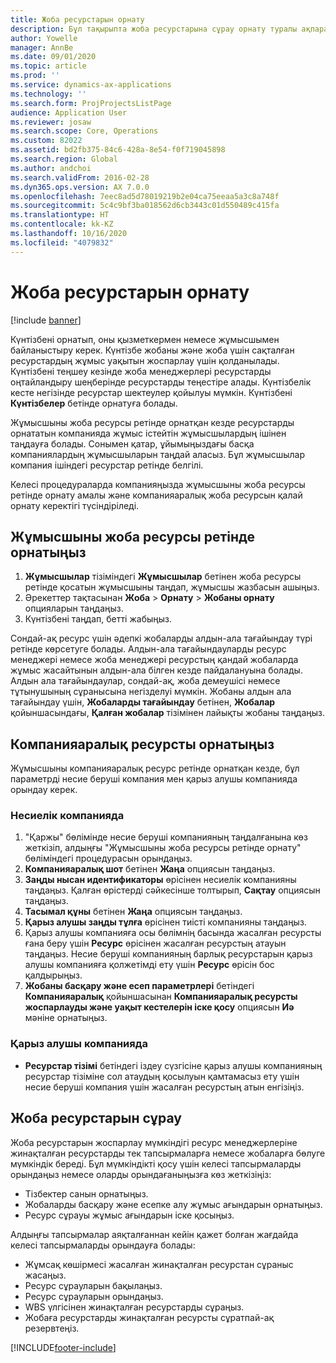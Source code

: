 ```yaml
---
title: Жоба ресурстарын орнату
description: Бұл тақырыпта жоба ресурстарына сұрау орнату туралы ақпарат берілген.
author: Yowelle
manager: AnnBe
ms.date: 09/01/2020
ms.topic: article
ms.prod: ''
ms.service: dynamics-ax-applications
ms.technology: ''
ms.search.form: ProjProjectsListPage
audience: Application User
ms.reviewer: josaw
ms.search.scope: Core, Operations
ms.custom: 82022
ms.assetid: bd2fb375-84c6-428a-8e54-f0f719045898
ms.search.region: Global
ms.author: andchoi
ms.search.validFrom: 2016-02-28
ms.dyn365.ops.version: AX 7.0.0
ms.openlocfilehash: 7eec8ad5d78019219b2e04ca75eeaa5a3c8a748f
ms.sourcegitcommit: 5c4c9bf3ba018562d6cb3443c01d550489c415fa
ms.translationtype: HT
ms.contentlocale: kk-KZ
ms.lasthandoff: 10/16/2020
ms.locfileid: "4079832"
---
```

# <a name="set-up-project-resources"></a>Жоба ресурстарын орнату

[!include [banner](../includes/banner.md)]

Күнтізбені орнатып, оны қызметкермен немесе жұмысшымен байланыстыру керек. Күнтізбе жобаны және жоба үшін сақталған ресурстардың жұмыс уақытын жоспарлау үшін қолданылады. Күнтізбені теңшеу кезінде жоба менеджерлері ресурстарды оңтайландыру шеңберінде ресурстарды теңестіре алады. Күнтізбелік кесте негізінде ресурстар шектеулер қойылуы мүмкін. Күнтізбені **Күнтізбелер** бетінде орнатуға болады.

Жұмысшыны жоба ресурсы ретінде орнатқан кезде ресурстарды орнататын компанияда жұмыс істейтін жұмысшылардың ішінен таңдауға болады. Сонымен қатар, ұйымыңыздағы басқа компаниялардың жұмысшыларын таңдай аласыз. Бұл жұмысшылар компания ішіндегі ресурстар ретінде белгілі.

Келесі процедураларда компанияңызда жұмысшыны жоба ресурсы ретінде орнату амалы және компанияаралық жоба ресурсын қалай орнату керектігі түсіндіріледі.

## <a name="set-up-a-worker-as-a-project-resource"></a>Жұмысшыны жоба ресурсы ретінде орнатыңыз

1. **Жұмысшылар** тізіміндегі **Жұмысшылар** бетінен жоба ресурсы ретінде қосатын жұмысшыны таңдап, жұмысшы жазбасын ашыңыз.
2. Әрекеттер тақтасынан **Жоба** &gt; **Орнату** &gt; **Жобаны орнату** опцияларын таңдаңыз.
3. Күнтізбені таңдап, бетті жабыңыз.

Сондай-ақ ресурс үшін әдепкі жобаларды алдын-ала тағайындау түрі ретінде көрсетуге болады. Алдын-ала тағайындауларды ресурс менеджері немесе жоба менеджері ресурстың қандай жобаларда жұмыс жасайтынын алдын-ала білген кезде пайдалануына болады. Алдын ала тағайындаулар, сондай-ақ, жоба демеушісі немесе тұтынушының сұранысына негізделуі мүмкін. Жобаны алдын ала тағайындау үшін, **Жобаларды тағайындау** бетінен, **Жобалар** қойыншасындағы, **Қалған жобалар** тізімінен лайықты жобаны таңдаңыз.

## <a name="set-up-an-intercompany-resource"></a>Компанияаралық ресурсты орнатыңыз

Жұмысшыны компанияаралық ресурс ретінде орнатқан кезде, бұл параметрді несие беруші компания мен қарыз алушы компанияда орындау керек.

### <a name="in-the-lending-company"></a>Несиелік компанияда

1. "Қаржы" бөлімінде несие беруші компанияның таңдалғанына көз жеткізіп, алдыңғы "Жұмысшыны жоба ресурсы ретінде орнату" бөліміндегі процедурасын орындаңыз.
2. **Компанияаралық шот** бетінен **Жаңа** опциясын таңдаңыз.
3. **Заңды нысан идентификаторы** өрісінен несиелік компанияны таңдаңыз. Қалған өрістерді сәйкесінше толтырып, **Сақтау** опциясын таңдаңыз.
4. **Тасымал құны** бетінен **Жаңа** опциясын таңдаңыз.
5. **Қарыз алушы заңды тұлға** өрісінен тиісті компанияны таңдаңыз.
6. Қарыз алушы компанияға осы бөлімнің басында жасалған ресурсты ғана беру үшін **Ресурс** өрісінен жасалған ресурстың атауын таңдаңыз. Несие беруші компанияның барлық ресурстарын қарыз алушы компанияға қолжетімді ету үшін **Ресурс** өрісін бос қалдырыңыз.
7. **Жобаны басқару және есеп параметрлері** бетіндегі **Компанияаралық** қойыншасынан **Компанияаралық ресурсты жоспарлауды және уақыт кестелерін іске қосу** опциясын **Иә** мәніне орнатыңыз.

### <a name="in-the-borrowing-company"></a>Қарыз алушы компанияда

- **Ресурстар тізімі** бетіндегі іздеу сүзгісіне қарыз алушы компанияның ресурстар тізіміне сол атаудың қосылуын қамтамасыз ету үшін несие беруші компания үшін жасалған ресурстың атын енгізіңіз.

## <a name="request-project-resources"></a>Жоба ресурстарын сұрау
Жоба ресурстарын жоспарлау мүмкіндігі ресурс менеджерлеріне жинақталған ресурстарды тек тапсырмаларға немесе жобаларға бөлуге мүмкіндік береді. Бұл мүмкіндікті қосу үшін келесі тапсырмаларды орындаңыз немесе оларды орындағаныңызға көз жеткізіңіз:

- Тізбектер санын орнатыңыз.
- Жобаларды басқару және есепке алу жұмыс ағындарын орнатыңыз.
- Ресурс сұрауы жұмыс ағындарын іске қосыңыз.

Алдыңғы тапсырмалар аяқталғаннан кейін қажет болған жағдайда келесі тапсырмаларды орындауға болады:

- Жұмсақ көшірмесі жасалған жинақталған ресурстан сұраныс жасаңыз.
- Ресурс сұрауларын бақылаңыз.
- Ресурс сұрауларын орындаңыз.
- WBS үлгісінен жинақталған ресурстарды сұраңыз.
- Жобаға ресурстарды жинақталған ресурсты сұратпай-ақ резервтеңіз.


[!INCLUDE[footer-include](../includes/footer-banner.md)]